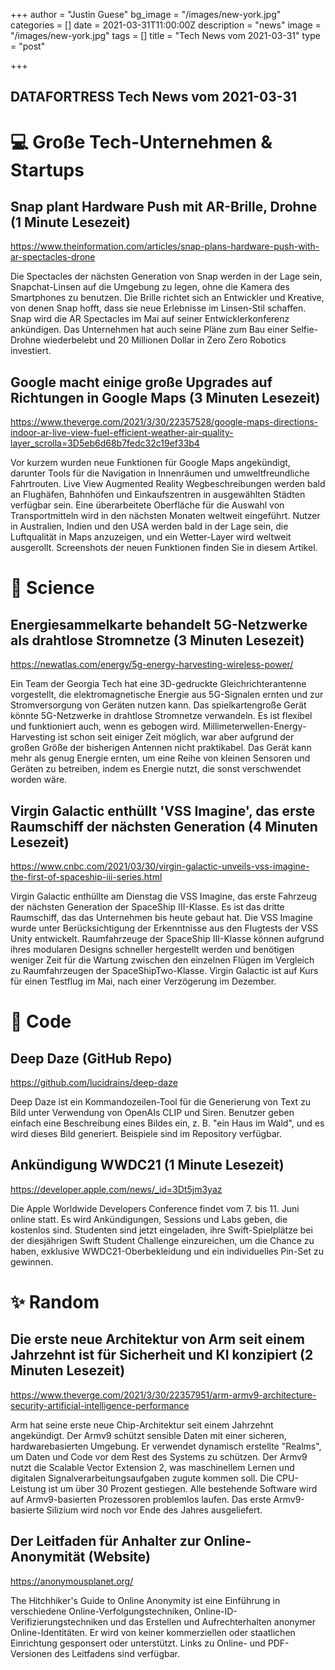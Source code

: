 +++
author = "Justin Guese"
bg_image = "/images/new-york.jpg"
categories = []
date = 2021-03-31T11:00:00Z
description = "news"
image = "/images/new-york.jpg"
tags = []
title = "Tech News vom 2021-03-31"
type = "post"

+++

        
## DATAFORTRESS Tech News vom 2021-03-31

# 💻 Große Tech-Unternehmen & Startups

## Snap plant Hardware Push mit AR-Brille, Drohne (1 Minute Lesezeit)

https://www.theinformation.com/articles/snap-plans-hardware-push-with-ar-spectacles-drone

Die Spectacles der nächsten Generation von Snap werden in der Lage sein, Snapchat-Linsen auf die Umgebung zu legen, ohne die Kamera des Smartphones zu benutzen. Die Brille richtet sich an Entwickler und Kreative, von denen Snap hofft, dass sie neue Erlebnisse im Linsen-Stil schaffen. Snap wird die AR Spectacles im Mai auf seiner Entwicklerkonferenz ankündigen. Das Unternehmen hat auch seine Pläne zum Bau einer Selfie-Drohne wiederbelebt und 20 Millionen Dollar in Zero Zero Robotics investiert.

## Google macht einige große Upgrades auf Richtungen in Google Maps (3 Minuten Lesezeit)

https://www.theverge.com/2021/3/30/22357528/google-maps-directions-indoor-ar-live-view-fuel-efficient-weather-air-quality-layer_scrolla=3D5eb6d68b7fedc32c19ef33b4

Vor kurzem wurden neue Funktionen für Google Maps angekündigt, darunter Tools für die Navigation in Innenräumen und umweltfreundliche Fahrtrouten. Live View Augmented Reality Wegbeschreibungen werden bald an Flughäfen, Bahnhöfen und Einkaufszentren in ausgewählten Städten verfügbar sein. Eine überarbeitete Oberfläche für die Auswahl von Transportmitteln wird in den nächsten Monaten weltweit eingeführt. Nutzer in Australien, Indien und den USA werden bald in der Lage sein, die Luftqualität in Maps anzuzeigen, und ein Wetter-Layer wird weltweit ausgerollt. Screenshots der neuen Funktionen finden Sie in diesem Artikel.

# 🧪 Science

## Energiesammelkarte behandelt 5G-Netzwerke als drahtlose Stromnetze (3 Minuten Lesezeit)

https://newatlas.com/energy/5g-energy-harvesting-wireless-power/

Ein Team der Georgia Tech hat eine 3D-gedruckte Gleichrichterantenne vorgestellt, die elektromagnetische Energie aus 5G-Signalen ernten und zur Stromversorgung von Geräten nutzen kann. Das spielkartengroße Gerät könnte 5G-Netzwerke in drahtlose Stromnetze verwandeln. Es ist flexibel und funktioniert auch, wenn es gebogen wird. Millimeterwellen-Energy-Harvesting ist schon seit einiger Zeit möglich, war aber aufgrund der großen Größe der bisherigen Antennen nicht praktikabel. Das Gerät kann mehr als genug Energie ernten, um eine Reihe von kleinen Sensoren und Geräten zu betreiben, indem es Energie nutzt, die sonst verschwendet worden wäre.

## Virgin Galactic enthüllt \'VSS Imagine', das erste Raumschiff der nächsten Generation (4 Minuten Lesezeit)

https://www.cnbc.com/2021/03/30/virgin-galactic-unveils-vss-imagine-the-first-of-spaceship-iii-series.html

Virgin Galactic enthüllte am Dienstag die VSS Imagine, das erste Fahrzeug der nächsten Generation der SpaceShip III-Klasse. Es ist das dritte Raumschiff, das das Unternehmen bis heute gebaut hat. Die VSS Imagine wurde unter Berücksichtigung der Erkenntnisse aus den Flugtests der VSS Unity entwickelt. Raumfahrzeuge der SpaceShip III-Klasse können aufgrund ihres modularen Designs schneller hergestellt werden und benötigen weniger Zeit für die Wartung zwischen den einzelnen Flügen im Vergleich zu Raumfahrzeugen der SpaceShipTwo-Klasse. Virgin Galactic ist auf Kurs für einen Testflug im Mai, nach einer Verzögerung im Dezember.

# 💾 Code

## Deep Daze (GitHub Repo)

https://github.com/lucidrains/deep-daze

Deep Daze ist ein Kommandozeilen-Tool für die Generierung von Text zu Bild unter Verwendung von OpenAIs CLIP und Siren. Benutzer geben einfach eine Beschreibung eines Bildes ein, z. B. "ein Haus im Wald", und es wird dieses Bild generiert. Beispiele sind im Repository verfügbar.

## Ankündigung WWDC21 (1 Minute Lesezeit)

https://developer.apple.com/news/_id=3Dt5jm3yaz

Die Apple Worldwide Developers Conference findet vom 7. bis 11. Juni online statt. Es wird Ankündigungen, Sessions und Labs geben, die kostenlos sind. Studenten sind jetzt eingeladen, ihre Swift-Spielplätze bei der diesjährigen Swift Student Challenge einzureichen, um die Chance zu haben, exklusive WWDC21-Oberbekleidung und ein individuelles Pin-Set zu gewinnen.

# ✨ Random

## Die erste neue Architektur von Arm seit einem Jahrzehnt ist für Sicherheit und KI konzipiert (2 Minuten Lesezeit)

https://www.theverge.com/2021/3/30/22357951/arm-armv9-architecture-security-artificial-intelligence-performance

Arm hat seine erste neue Chip-Architektur seit einem Jahrzehnt angekündigt. Der Armv9 schützt sensible Daten mit einer sicheren, hardwarebasierten Umgebung. Er verwendet dynamisch erstellte "Realms", um Daten und Code vor dem Rest des Systems zu schützen. Der Armv9 nutzt die Scalable Vector Extension 2, was maschinellem Lernen und digitalen Signalverarbeitungsaufgaben zugute kommen soll. Die CPU-Leistung ist um über 30 Prozent gestiegen. Alle bestehende Software wird auf Armv9-basierten Prozessoren problemlos laufen. Das erste Armv9-basierte Silizium wird noch vor Ende des Jahres ausgeliefert.

## Der Leitfaden für Anhalter zur Online-Anonymität (Website)

https://anonymousplanet.org/

The Hitchhiker's Guide to Online Anonymity ist eine Einführung in verschiedene Online-Verfolgungstechniken, Online-ID-Verifizierungstechniken und das Erstellen und Aufrechterhalten anonymer Online-Identitäten. Er wird von keiner kommerziellen oder staatlichen Einrichtung gesponsert oder unterstützt. Links zu Online- und PDF-Versionen des Leitfadens sind verfügbar.
